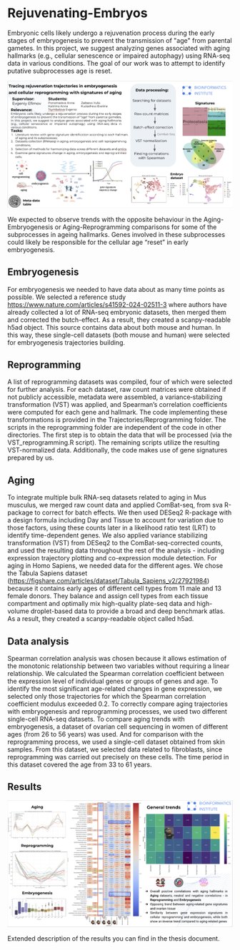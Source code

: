 # Rejuvenating-Embryos

Embryonic cells likely undergo a rejuvenation process during the early stages of embryogenesis to prevent the transmission of "age" from parental gametes. In this project, we suggest analyzing genes associated with aging hallmarks (e.g., cellular senescence or impaired autophagy) using RNA-seq data in various conditions. The goal of our work was to attempt to identify putative subprocesses age is reset.

![Slide 1](pngs/slide1.png)

We expected to observe trends with the opposite behaviour in the Aging-Embryogenesis or Aging-Reprogramming comparisons for some of the subprocesses in ageing hallmarks. Genes involved in these subprocesses could likely be responsible for the cellular age “reset” in early embryogenesis.

## Embryogenesis

For embryogenesis we needed to have data about as many time points as possible. We selected a reference study https://www.nature.com/articles/s41592-024-02511-3 where authors have already collected a lot of RNA-seq embryonic datasets, then merged them and corrected the butch-effect. As a result, they created a scanpy-readable h5ad object. This source contains data about both mouse and human. In this way, these single-cell datasets (both mouse and human) were selected for embryogenesis trajectories building.


## Reprogramming

A list of reprogramming datasets was compiled, four of which were selected for further analysis. For each dataset, raw count matrices were obtained if not publicly accessible, metadata were assembled, a variance‐stabilizing transformation (VST) was applied, and Spearman’s correlation coefficients were computed for each gene and hallmark. The code implementing these transformations is provided in the Trajectories/Reprogramming folder. The scripts in the reprogramming folder are independent of the code in other directories. The first step is to obtain the data that will be processed (via the VST_reprogramming.R script). The remaining scripts utilize the resulting VST-normalized data. Additionally, the code makes use of gene signatures prepared by us.


## Aging

To integrate multiple bulk RNA-seq datasets related to aging in Mus musculus, we merged raw count data and applied ComBat-seq, from sva R-package to correct for batch effects. We then used DESeq2 R-package with a design formula including Day and Tissue to account for variation due to those factors, using these counts later in a likelihood ratio test (LRT) to identify time-dependent genes. We also applied variance stabilizing transformation (VST) from DESeq2 to the ComBat-seq-corrected counts, and used the resulting data throughout the rest of the analysis - including expression trajectory plotting and co-expression module detection. For aging in Homo Sapiens, we needed data for the different ages. We chose the Tabula Sapiens dataset (https://figshare.com/articles/dataset/Tabula_Sapiens_v2/27921984) because it contains early ages of different cell types from 11 male and 13 female donors. They  balance and assign cell types from each tissue compartment and optimally mix high-quality plate-seq data and high-volume droplet-based data to provide a broad and deep benchmark atlas. As a result, they created a scanpy-readable object called h5ad.


## Data analysis

Spearman correlation analysis was chosen because it allows estimation of the monotonic relationship between two variables without requiring a linear relationship. We calculated the Spearman correlation coefficient between the expression level of individual genes or groups of genes and age.
To identify the most significant age-related changes in gene expression, we selected only those trajectories for which the Spearman correlation coefficient modulus exceeded 0.2.
To correctly compare aging trajectories with embryogenesis and reprogramming processes, we used two different single-cell RNA-seq datasets. To compare aging trends with embryogenesis, a dataset of ovarian cell sequencing in women of different ages (from 26 to 56 years) was used.
And for comparison with the reprogramming process, we used a single-cell dataset obtained from skin samples. From this dataset, we selected data related to fibroblasts, since reprogramming was carried out precisely on these cells. The time period in this dataset covered the age from 33 to 61 years.



## Results
![Slide 2](pngs/slide2.png)

Extended description of the results you can find in the thesis document.
